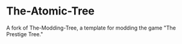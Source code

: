 # The-Atomic-Tree

A fork of The-Modding-Tree, a template for modding the game "The Prestige Tree." 
